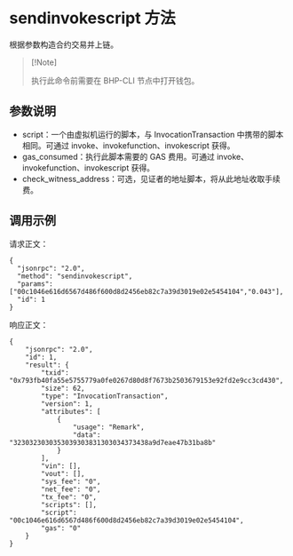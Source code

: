 # sendinvokescript 方法

根据参数构造合约交易并上链。

>  [!Note]
>
>   执行此命令前需要在 BHP-CLI 节点中打开钱包。

## 参数说明

- script：一个由虚拟机运行的脚本，与 InvocationTransaction 中携带的脚本相同。可通过 invoke、invokefunction、invokescript 获得。
- gas_consumed：执行此脚本需要的 GAS 费用。可通过 invoke、invokefunction、invokescript 获得。
- check_witness_address：可选，见证者的地址脚本，将从此地址收取手续费。

## 调用示例

请求正文：

```
{
  "jsonrpc": "2.0",
  "method": "sendinvokescript",
  "params": ["00c1046e616d6567d486f600d8d2456eb82c7a39d3019e02e5454104","0.043"],
  "id": 1
}
```

响应正文：

```
{
    "jsonrpc": "2.0",
    "id": 1,
    "result": {
        "txid": "0x793fb40fa55e5755779a0fe0267d80d8f7673b2503679153e92fd2e9cc3cd430",
        "size": 62,
        "type": "InvocationTransaction",
        "version": 1,
        "attributes": [
            {
                "usage": "Remark",
                "data": "3230323030353039303831303034373438a9d7eae47b31ba8b"
            }
        ],
        "vin": [],
        "vout": [],
        "sys_fee": "0",
        "net_fee": "0",
        "tx_fee": "0",
        "scripts": [],
        "script": "00c1046e616d6567d486f600d8d2456eb82c7a39d3019e02e5454104",
        "gas": "0"
    }
}
```

